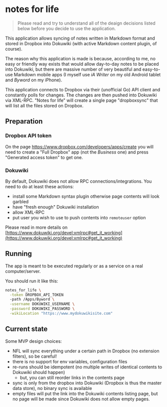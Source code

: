 # notes for life

> Please read and try to understand all of the deaign decisions listed below before you decide to use the application.

This application allows syncing of notes written in Markdown format and stored in Dropbox
into Dokuwiki (with active Markdown content plugin, of course).

The reason why this application is made is because, according to me, no easy or friendly way
exists that would allow day-to-day notes to be placed into Dokuwiki, but there are massive
number of very beautiful and easy-to-use Markdown mobile apps (I myself use *iA Writer* on my
old Android tablet and *Byword* on my iPhone). 

This application connects to Dropbox via their (unofficial Go) API client and constantly polls 
for changes. The changes are then pushed into Dokuwiki via XML-RPC. "Notes for life" will 
create a single page "dropboxsync" that will list all the files stored on Dropbox.

## Preparation

### Dropbox API token

On the page https://www.dropbox.com/developers/apps/create you will need to create a 
"Full Dropbox" app (not the *Business* one)  and press "Generated access token" to get one.

### Dokuwiki

By default, Dokuwiki does not allow RPC connections/integrations. You need to do at least 
these actions:

- install some Markdown syntax plugin otherwise page contents will look garbled
- have "fresh enough" Dokuwiki installation
- allow XML-RPC
- put user you wish to use to push contents into `remoteuser` option

Please read in more details on [https://www.dokuwiki.org/devel:xmlrpc#get_it_working](https://www.dokuwiki.org/devel:xmlrpc#get_it_working)

## Running

The app is meant to be executed regularly or as a service on a real computer/server.

You should run it like this:

```bash
notes_for_life \
  -token DROPBOX_API_TOKEN
  -path /Apps/Byword \
  -username DOKUWIKI_USERNAME \
  -password DOKUWIKI_PASSWORD \
  -wikiLocation "https://www.mydokuwikisite.com"
```

## Current state

Some MVP design choices:
- NFL will sync everything under a certain path in Dropbox (no extension filters), so be careful!
- there is no support for env variables, configuration files
- re-runs should be idempotent (no multiple writes of identical contents to Dokuwiki should happen)
  + but, you can still reorder links in the contents page
- sync is only from the dropbox into Dokuwiki (Dropbox is thus the master data store),
no binary sync is available
- empty files will put the link into the Dokuwiki contents listing page, but no page 
will be made since Dokuwiki does not allow empty pages.
